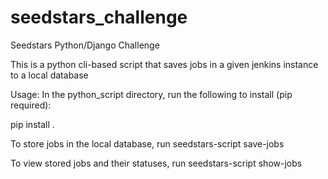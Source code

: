 # seedstars_challenge
Seedstars Python/Django Challenge

This is a python cli-based script that saves jobs in a given jenkins instance to a local database

Usage:
In the python_script directory, run the following to install (pip required):

pip install .


To store jobs in the local database, run
seedstars-script save-jobs


To view stored jobs and their statuses, run
seedstars-script show-jobs
